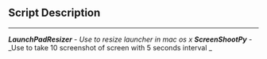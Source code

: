## Script Description
---
**_LaunchPadResizer_** - _Use to resize launcher in mac os x_
**_ScreenShootPy_** - _Use to take 10 screenshot of screen with 5 seconds interval _
